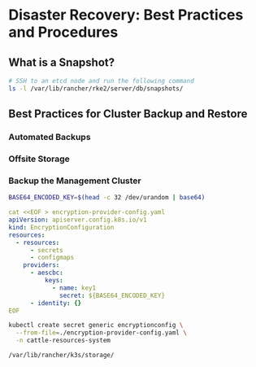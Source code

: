 # Disaster Recovery: Best Practices and Procedures


## What is a Snapshot?


```bash
# SSH to an etcd node and run the following command
ls -l /var/lib/rancher/rke2/server/db/snapshots/
```


## Best Practices for Cluster Backup and Restore


### Automated Backups


### Offsite Storage


### Backup the Management Cluster


```bash
BASE64_ENCODED_KEY=$(head -c 32 /dev/urandom | base64)
```


```yaml
cat <<EOF > encryption-provider-config.yaml
apiVersion: apiserver.config.k8s.io/v1
kind: EncryptionConfiguration
resources:
  - resources:
      - secrets
      - configmaps
    providers:
      - aescbc:
          keys:
            - name: key1
              secret: ${BASE64_ENCODED_KEY}
      - identity: {}
EOF
```


```bash
kubectl create secret generic encryptionconfig \
  --from-file=./encryption-provider-config.yaml \
  -n cattle-resources-system
```


```bash
/var/lib/rancher/k3s/storage/
```